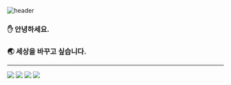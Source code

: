 ![header](https://capsule-render.vercel.app/api?type=rounded&color=auto&height=300&section=header&text=Siryeong&fontSize=90)


### :hand: 안녕하세요. 
### :earth_asia: 세상을 바꾸고 싶습니다.

---

<div>
	<img src="https://img.shields.io/badge/-c/c++-red?style=for-the-badge">
	<img src="https://img.shields.io/badge/-Java-yellow?style=for-the-badge">
	<img src="https://img.shields.io/badge/-Spring-green?style=for-the-badge">
	<img src="https://img.shields.io/badge/-React.js-blue?style=for-the-badge">
</div>
<br>
